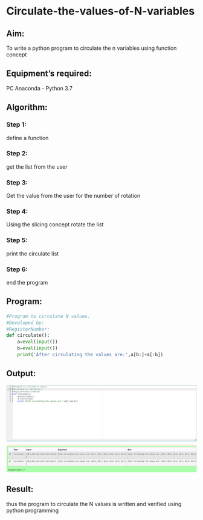 # Circulate-the-values-of-N-variables
## Aim:
To write a python program to circulate the n variables using function concept
## Equipment’s required:
PC
Anaconda - Python 3.7
## Algorithm: 
### Step 1: 
define a function
### Step 2: 
get the list from the user
### Step 3: 
Get the value from the user for the number of rotation
### Step 4: 
Using the slicing concept rotate the list
### Step 5: 
print the circulate list
### Step 6: 
end the program
## Program:
``` python
#Program to circulate N values.
#Developed by: 
#RegisterNumber:
def circulate():
    a=eval(input())
    b=eval(input())
    print('After circulating the values are:',a[b:]+a[:b])
```

## Output:
![output](/circulate%20n.png)

## Result:
thus the program to circulate the N values is written and verified using python programming

